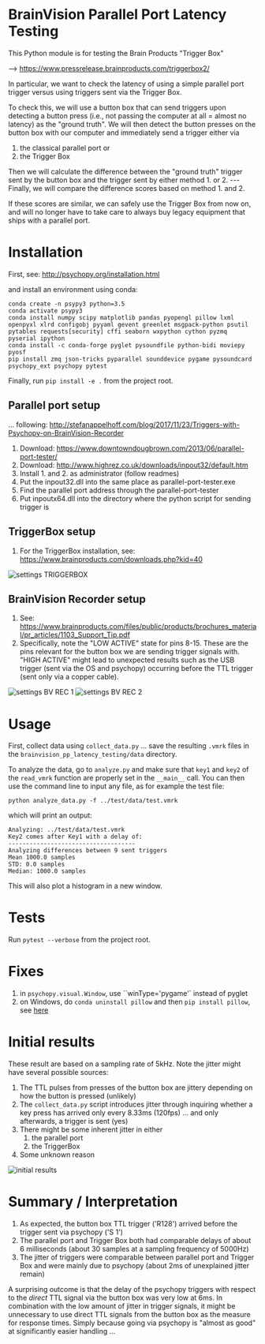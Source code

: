 # BrainVision Parallel Port Latency Testing

This Python module is for testing the Brain Products "Trigger Box"

--> https://www.pressrelease.brainproducts.com/triggerbox2/

In particular, we want to check the latency of using a simple parallel port trigger
versus using triggers sent via the Trigger Box.

To check this, we will use a button box that can send triggers upon detecting a
button press (i.e., not passing the computer at all = almost no latency) as the
"ground truth". We will then detect the button presses on the button box with our
computer and immediately send a trigger either via

1. the classical parallel port or
2. the Trigger Box

Then we will calculate the difference between the "ground truth" trigger sent by
the button box and the trigger sent by either method 1. or 2. --- Finally, we will
compare the difference scores based on method 1. and 2.

If these scores are similar, we can safely use the Trigger Box from now on, and will
no longer have to take care to always buy legacy equipment that ships with a parallel port.

# Installation

First, see: http://psychopy.org/installation.html

and install an environment using conda:

```
conda create -n psypy3 python=3.5
conda activate psypy3
conda install numpy scipy matplotlib pandas pyopengl pillow lxml openpyxl xlrd configobj pyyaml gevent greenlet msgpack-python psutil pytables requests[security] cffi seaborn wxpython cython pyzmq pyserial ipython
conda install -c conda-forge pyglet pysoundfile python-bidi moviepy pyosf
pip install zmq json-tricks pyparallel sounddevice pygame pysoundcard psychopy_ext psychopy pytest
```

Finally, run `pip install -e .` from the project root.

## Parallel port setup
... following: http://stefanappelhoff.com/blog/2017/11/23/Triggers-with-Psychopy-on-BrainVision-Recorder

1. Download: https://www.downtowndougbrown.com/2013/06/parallel-port-tester/
2. Download: http://www.highrez.co.uk/downloads/inpout32/default.htm
3. Install 1. and 2. as administrator (follow readmes)
4. Put the inpout32.dll into the same place as parallel-port-tester.exe
5. Find the parallel port address through the parallel-port-tester
6. Put inpoutx64.dll into the directory where the python script for sending trigger is

## TriggerBox setup

1. For the TriggerBox installation, see: https://www.brainproducts.com/downloads.php?kid=40

![settings TRIGGERBOX](./settings/trigger_box.jpg)


## BrainVision Recorder setup
1. See: https://www.brainproducts.com/files/public/products/brochures_material/pr_articles/1103_Support_Tip.pdf
2. Specifically, note the "LOW ACTIVE" state for pins 8-15. These are the pins relevant for the button box we are sending trigger signals with. "HIGH ACTIVE" might lead to unexpected results such as the USB trigger (sent via the OS and psychopy) occurring before the TTL trigger (sent only via a copper cable).

![settings BV REC 1](./settings/settings1.png)
![settings BV REC 2](./settings/settings2.png)


# Usage

First, collect data using `collect_data.py` ... save the resulting `.vmrk` files in the `brainvision_pp_latency_testing/data` directory.

To analyze the data, go to `analyze.py` and make sure that `key1` and `key2`
of the `read_vmrk` function are properly set in the `__main__` call. You can
then use the command line to input any file, as for example the test file:

`python analyze_data.py -f ../test/data/test.vmrk`

which will print an output:

```
Analyzing: ../test/data/test.vmrk
Key2 comes after Key1 with a delay of:
------------------------------------
Analyzing differences between 9 sent triggers
Mean 1000.0 samples
STD: 0.0 samples
Median: 1000.0 samples

```

This will also plot a histogram in a new window.

# Tests

Run `pytest --verbose` from the project root.

# Fixes
1. in `psychopy.visual.Window`, use ``winType='pygame'` instead of pyglet
2. on Windows, do `conda uninstall pillow` and then `pip install pillow`, see [here](https://github.com/python-pillow/Pillow/issues/2945)

# Initial results

These result are based on a sampling rate of 5kHz. Note the jitter might have several possible sources:

1. The TTL pulses from presses of the button box are jittery depending on how the button is pressed (unlikely)
2. The `collect_data.py` script introduces jitter through inquiring whether a key press has arrived only every 8.33ms (120fps) ... and only afterwards, a trigger is sent (yes)
3. There might be some inherent jitter in either
    1. the parallel port
    2. the TriggerBox
4. Some unknown reason


![initial results](./initial_results.png)

# Summary / Interpretation

1. As expected, the button box TTL trigger ('R128') arrived before the trigger sent via psychopy ('S  1')
2. The parallel port and Trigger Box both had comparable delays of about 6 milliseconds (about 30 samples at a sampling frequency of 5000Hz)
3. The jitter of triggers were comparable between parallel port and Trigger Box and were mainly due to psychopy (about 2ms of unexplained jitter remain)

A surprising outcome is that the delay of the psychopy triggers with respect to the *direct* TTL signal via the button box was very low at 6ms.
In combination with the low amount of jitter in trigger signals, it might be unnecessary to use direct TTL signals from the button box as the measure
for response times. Simply because going via psychopy is "almost as good" at significantly easier handling ...
